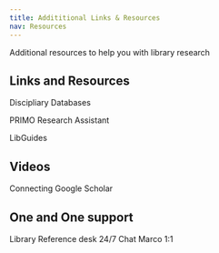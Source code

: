 ```yaml
---
title: Addititional Links & Resources
nav: Resources
---
```


Additional resources to help you with library research

## Links and Resources 
Discipliary Databases

PRIMO Research Assistant

LibGuides

## Videos

Connecting Google Scholar


## One and One support

Library Reference desk
24/7 Chat 
Marco 1:1 